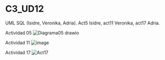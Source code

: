 # C3_UD12
UML SQL (Isidre, Veronika, Adria).
Act5 Isidre, act11 Veronika, act17 Adria.

Actividad 05
![Diagrama05 drawio](https://user-images.githubusercontent.com/103040138/164258494-ff7c2463-99e7-4b46-858c-64a9a2526588.png)


Actividad 11
![image](https://user-images.githubusercontent.com/89861246/164409594-68a5279e-b226-4733-a535-7bee06402863.png)





Actividad 17 
![Act17](https://user-images.githubusercontent.com/9555509/164319549-09c19644-8625-4101-9efc-c3c6a1be5b21.png)
